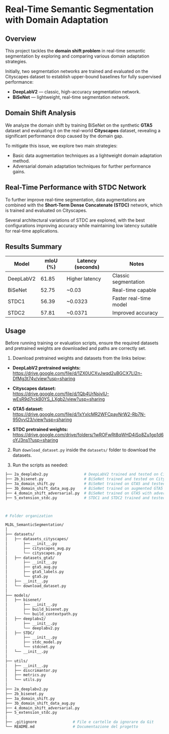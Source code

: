 # Real-Time Semantic Segmentation with Domain Adaptation

## Overview

This project tackles the **domain shift problem** in real-time semantic segmentation by exploring and comparing various domain adaptation strategies.

Initially, two segmentation networks are trained and evaluated on the Cityscapes dataset to establish upper-bound baselines for fully supervised performance:
- **DeepLabV2** — classic, high-accuracy segmentation network.
- **BiSeNet** — lightweight, real-time segmentation network.

## Domain Shift Analysis

We analyze the domain shift by training BiSeNet on the synthetic **GTA5** dataset and evaluating it on the real-world **Cityscapes** dataset, revealing a significant performance drop caused by the domain gap.

To mitigate this issue, we explore two main strategies:
- Basic data augmentation techniques as a lightweight domain adaptation method.
- Adversarial domain adaptation techniques for further performance gains.

## Real-Time Performance with STDC Network

To further improve real-time segmentation, data augmentations are combined with the **Short-Term Dense Concatenate (STDC)** network, which is trained and evaluated on Cityscapes.

Several architectural variations of STDC are explored, with the best configurations improving accuracy while maintaining low latency suitable for real-time applications.

## Results Summary

| Model     | mIoU (%) | Latency (seconds) | Notes                    |
|-----------|----------|-------------------|--------------------------|
| DeepLabV2 | 61.85    | Higher latency    | Classic segmentation     |
| BiSeNet   | 52.75    | ~0.03             | Real-time capable        |
| STDC1     | 56.39    | ~0.0323           | Faster real-time model   |
| STDC2     | 57.81    | ~0.0371           | Improved accuracy        |

## Usage

Before running training or evaluation scripts, ensure the required datasets and pretrained weights are downloaded and paths are correctly set.

1. Download pretrained weights and datasets from the links below:

- **DeepLabV2 pretrained weights:**  
  https://drive.google.com/file/d/1ZX0UCXvJwqd2uBGCX7LI2n-DfMg3t74v/view?usp=sharing

- **Cityscapes dataset:**  
  https://drive.google.com/file/d/1Qb4UrNsjvlU-wEsR9d7rckB0YS_LXgb2/view?usp=sharing

- **GTA5 dataset:**  
  https://drive.google.com/file/d/1xYxlcMR2WFCpayNrW2-Rb7N-950vvl23/view?usp=sharing

- **STDC pretrained weights:**  
  https://drive.google.com/drive/folders/1wROFwRt8qWHD4jSo8Zu1gp1d6oYJ3ns1?usp=sharing

2. Run `download_dataset.py` inside the `datasets/` folder to download the datasets.


3. Run the scripts as needed:

```bash
├── 2a_deeplabv2.py                # DeepLabV2 trained and tested on Cityscapes
├── 2b_bisenet.py                  # BiSeNet trained and tested on Cityscapes
├── 3a_domain_shift.py             # BiSeNet trained on GTA5 and tested on Cityscapes
├── 3b_domain_shift_data_aug.py    # BiSeNet trained on augmented GTA5 and tested on Cityscapes
├── 4_domain_shift_adversarial.py  # BiSeNet trained on GTA5 with adversarial adaptation and tested on Cityscapes
├── 5_extension_stdc.py            # STDC1 and STDC2 trained and tested on Cityscapes



# Folder organization

MLDL_SemanticSegmentation/
│
├── datasets/                
│   ├── datasets_cityscapes/  
│       ├── __init__.py         
│       ├── cityscapes_aug.py
│       └── cityscapes.py
│   ├── datasets_gta5/
│       ├── __init__.py    
│       ├── gta5_aug.py
│       ├── gta5_labels.py
│       └── gta5.py
│   ├── __init__.py
│   └── download_dataset.py
│
├── models/
│   ├── bisenet/  
│       ├── __init__.py
│       ├── build_bisenet.py
│       └── build_contextpath.py
│   ├── deeplabv2/  
│       ├── __init__.py
│       └── deeplabv2.py
│   ├── STDC/  
│       ├── __init__.py
│       ├── stdc_model.py
│       └── stdcnet.py
│   └── __init__.py
│
├── utils/                   
│   ├── __init__.py
│   ├── discrimantor.py
│   ├── metrics.py
│   └── utils.py
│
├── 2a_deeplabv2.py
├── 2b_bisenet.py
├── 3a_domain_shift.py
├── 3b_domain_shift_data_aug.py
├── 4_domain_shift_adversarial.py
├── 5_extension_stdc.py
│
├── .gitignore                # File e cartelle da ignorare da Git
└── README.md                 # Documentazione del progetto
